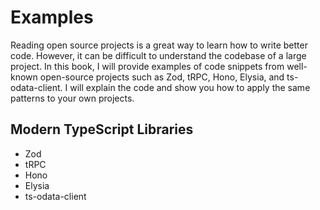 # Examples

Reading open source projects is a great way to learn how to write better code. However, it can be difficult to understand the codebase of a large project. In this book, I will provide examples of code snippets from well-known open-source projects such as Zod, tRPC, Hono, Elysia, and ts-odata-client. I will explain the code and show you how to apply the same patterns to your own projects.

## Modern TypeScript Libraries

- Zod
- tRPC
- Hono
- Elysia
- ts-odata-client